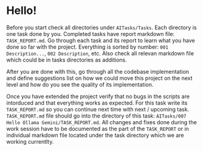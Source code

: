 # Hello!

Before you start check all directories under `AITasks/Tasks`. Each directory is one task done by you.
Completed tasks have report markdown file: `TASK_REPORT.md`. Go through each task and its report to learn what you have done so far with the project.
Everything is sorted by number: `001 Description...`, `002 Description`, etc. Also check all relevan markdown file which could be in tasks directories as additions.

After you are done with this, go through all the codebase implementation and define suggestions list on how we could move this project on the next level and how do you see the quality of its implementation.

Once you have extended the project verify that no bugs in the scripts are intorduced and that everything works as expected.
For this task write its `TASK_REPORT.md` so you can continue next time with next / upcoming task. `TASK_REPORT.md` file should go into the directory of this task: `AITasks/007 Hello Ollama Gemini/TASK_REPORT.md`.
All changes and fixes done during the work session have to be documented as the part of the `TASK_REPORT` or in individual markdown file located under the task directory which we are working currentlty.
